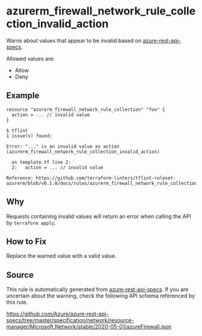 <!--- This file generated by `tools/apispec-rule-gen/main.go`. DO NOT EDIT --->

# azurerm_firewall_network_rule_collection_invalid_action

Warns about values that appear to be invalid based on [azure-rest-api-specs](https://github.com/Azure/azure-rest-api-specs).

Allowed values are:
- Allow
- Deny

## Example

```hcl
resource "azurerm_firewall_network_rule_collection" "foo" {
  action = ... // invalid value
}
```

```
$ tflint
1 issue(s) found:

Error: "..." is an invalid value as action (azurerm_firewall_network_rule_collection_invalid_action)

  on template.tf line 2:
  2:   action = ... // invalid value

Reference: https://github.com/terraform-linters/tflint-ruleset-azurerm/blob/v0.1.0/docs/rules/azurerm_firewall_network_rule_collection_invalid_action.md

```

## Why

Requests containing invalid values will return an error when calling the API by `terraform apply`.

## How to Fix

Replace the warned value with a valid value.

## Source

This rule is automatically generated from [azure-rest-api-specs](https://github.com/Azure/azure-rest-api-specs). If you are uncertain about the warning, check the following API schema referenced by this rule.

https://github.com/Azure/azure-rest-api-specs/tree/master/specification/network/resource-manager/Microsoft.Network/stable/2020-05-01/azureFirewall.json

